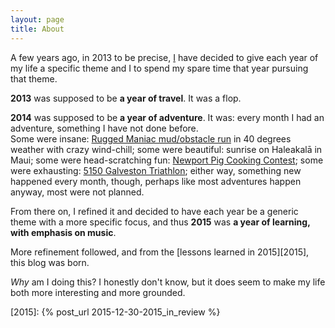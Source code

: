 ```yaml
---
layout: page
title: About
---
```


A few years ago, in 2013 to be precise, 
[I](http://philipm.at/about.html) have decided to give each year of my life 
a specific theme and I to spend my spare time 
that year pursuing that theme.

**2013** was supposed to be **a year of travel**. It was a flop.

**2014** was supposed to be **a year of adventure**. It was: 
every month I had an adventure, something I have not done before.  
Some were insane: [Rugged Maniac mud/obstacle run][rugged] in 40 degrees weather with 
crazy wind-chill; some were beautiful: sunrise on Haleakalā in Maui;
some were head-scratching fun: [Newport Pig Cooking Contest][pig]; 
some were exhausting: [5150 Galveston Triathlon][gal5150]; 
either way, something new happened every month, though, 
perhaps like most adventures happen anyway, most were not 
planned.

From there on, I refined it and decided to have each year
be a generic theme with a more specific focus, and thus
**2015** was **a year of learning, with emphasis on music**.  

More refinement followed, and from the [lessons learned in 2015][2015],
this blog was born. 

*Why* am I doing this? I honestly don't know, 
but it does seem to make my life both more interesting
and more grounded.



[rugged]: http://www.ruggedmaniac.com
[pig]: http://www.newportpigcooking.com
[gal5150]: http://www.active.com/galveston-tx/triathlon/5150-galveston-and-lonestar-sprint-triathlons-2014
[2015]: {% post_url 2015-12-30-2015_in_review %}